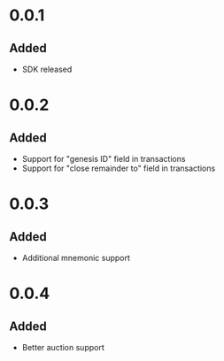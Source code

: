 # 0.0.1
## Added
- SDK released
# 0.0.2
## Added
- Support for "genesis ID" field in transactions
- Support for "close remainder to" field in transactions
# 0.0.3
## Added
- Additional mnemonic support
# 0.0.4
## Added
- Better auction support
